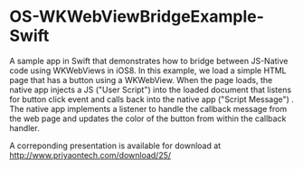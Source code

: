 OS-WKWebViewBridgeExample-Swift
===============================

A sample app in Swift that demonstrates how to bridge between JS-Native code using WKWebViews in iOS8.
In this example, we load a simple HTML page that has a button using a WKWebView. When the page loads, the native app injects a JS ("User Script") into the loaded document that listens for button click event and calls back into the native app ("Script Message") . The native app implements a listener to handle the callback message from the web page and updates the color of the button from within the callback handler.

A correponding presentation is available for download at http://www.priyaontech.com/download/25/
